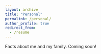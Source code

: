 ```yaml
---
layout: archive
title: "Personal"
permalink: /personal/
author_profile: true
redirect_from:
  - /resume
---
```


Facts about me and my family. Coming soon!

